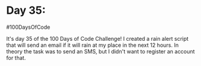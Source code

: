 # Day 35:
#100DaysOfCode

It's day 35 of the 100 Days  of Code Challenge! I created a rain alert script that will send an email if it will rain at my place in the next 12 hours. In theory the task was to send an SMS, but I didn't want to register an account for that.